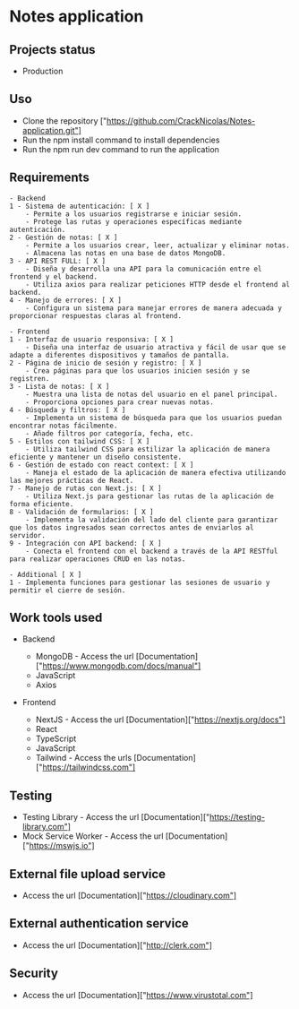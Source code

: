 # Notes application

## Projects status
   - Production

## Uso
   - Clone the repository ["https://github.com/CrackNicolas/Notes-application.git"]
   - Run the npm install command to install dependencies
   - Run the npm run dev command to run the application

## Requirements
    - Backend
    1 - Sistema de autenticación: [ X ]
        - Permite a los usuarios registrarse e iniciar sesión.
        - Protege las rutas y operaciones específicas mediante autenticación.
    2 - Gestión de notas: [ X ]
        - Permite a los usuarios crear, leer, actualizar y eliminar notas.
        - Almacena las notas en una base de datos MongoDB.
    3 - API REST FULL: [ X ]
        - Diseña y desarrolla una API para la comunicación entre el frontend y el backend.
        - Utiliza axios para realizar peticiones HTTP desde el frontend al backend.
    4 - Manejo de errores: [ X ]
        - Configura un sistema para manejar errores de manera adecuada y proporcionar respuestas claras al frontend.

    - Frontend
    1 - Interfaz de usuario responsiva: [ X ] 
        - Diseña una interfaz de usuario atractiva y fácil de usar que se adapte a diferentes dispositivos y tamaños de pantalla.
    2 - Página de inicio de sesión y registro: [ X ]
        - Crea páginas para que los usuarios inicien sesión y se registren.
    3 - Lista de notas: [ X ]
        - Muestra una lista de notas del usuario en el panel principal.
        - Proporciona opciones para crear nuevas notas.
    4 - Búsqueda y filtros: [ X ]
        - Implementa un sistema de búsqueda para que los usuarios puedan encontrar notas fácilmente.
        - Añade filtros por categoría, fecha, etc.
    5 - Estilos con tailwind CSS: [ X ]
        - Utiliza tailwind CSS para estilizar la aplicación de manera eficiente y mantener un diseño consistente.
    6 - Gestión de estado con react context: [ X ]
        - Maneja el estado de la aplicación de manera efectiva utilizando las mejores prácticas de React.
    7 - Manejo de rutas con Next.js: [ X ]
        - Utiliza Next.js para gestionar las rutas de la aplicación de forma eficiente.
    8 - Validación de formularios: [ X ]
        - Implementa la validación del lado del cliente para garantizar que los datos ingresados sean correctos antes de enviarlos al servidor.
    9 - Integración con API backend: [ X ]
        - Conecta el frontend con el backend a través de la API RESTful para realizar operaciones CRUD en las notas.

    - Additional [ X ]
    1 - Implementa funciones para gestionar las sesiones de usuario y permitir el cierre de sesión.

## Work tools used
  * Backend
    - MongoDB - Access the url [Documentation]["https://www.mongodb.com/docs/manual"]
    - JavaScript
    - Axios

  * Frontend
    - NextJS - Access the url [Documentation]["https://nextjs.org/docs"] 
    - React
    - TypeScript
    - JavaScript
    - Tailwind - Access the urls [Documentation]["https://tailwindcss.com"]

## Testing
  * Testing Library - Access the url [Documentation]["https://testing-library.com"]
  * Mock Service Worker - Access the url [Documentation]["https://mswjs.io"]

## External file upload service
  * Access the url [Documentation]["https://cloudinary.com"]

## External authentication service
  * Access the url [Documentation]["http://clerk.com"]

## Security
  * Access the url [Documentation]["https://www.virustotal.com"]